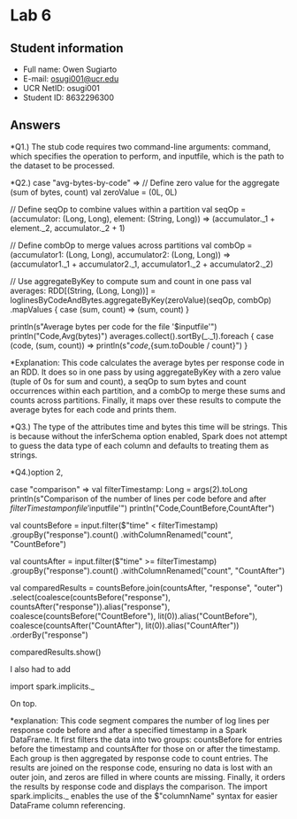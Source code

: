 # Lab 6

## Student information

* Full name: Owen Sugiarto
* E-mail: osugi001@ucr.edu
* UCR NetID: osugi001
* Student ID: 8632296300

## Answers

*Q1.) 
The stub code requires two command-line arguments: command, which specifies the operation to perform, and inputfile, which is the path to the dataset to be processed.




*Q2.)
case "avg-bytes-by-code" =>
// Define zero value for the aggregate (sum of bytes, count)
val zeroValue = (0L, 0L)

// Define seqOp to combine values within a partition
val seqOp = (accumulator: (Long, Long), element: (String, Long)) => (accumulator._1 + element._2, accumulator._2 + 1)

// Define combOp to merge values across partitions
val combOp = (accumulator1: (Long, Long), accumulator2: (Long, Long)) => (accumulator1._1 + accumulator2._1, accumulator1._2 + accumulator2._2)

// Use aggregateByKey to compute sum and count in one pass
val averages: RDD[(String, (Long, Long))] = loglinesByCodeAndBytes.aggregateByKey(zeroValue)(seqOp, combOp)
.mapValues { case (sum, count) => (sum, count) }

println(s"Average bytes per code for the file '$inputfile'")
println("Code,Avg(bytes)")
averages.collect().sortBy(_._1).foreach { case (code, (sum, count)) =>
println(s"$code,${sum.toDouble / count}")
}

*Explanation:
This code calculates the average bytes per response code in an RDD. It does so in one pass by using aggregateByKey with a zero value (tuple of 0s for sum and count), a seqOp to sum bytes and count occurrences within each partition, and a combOp to merge these sums and counts across partitions. Finally, it maps over these results to compute the average bytes for each code and prints them.


*Q3.)
The type of the attributes time and bytes this time will be strings. This is because without the inferSchema option enabled, Spark does not attempt to guess the data type of each column and defaults to treating them as strings.

*Q4.)option 2,

case "comparison" =>
  val filterTimestamp: Long = args(2).toLong
  println(s"Comparison of the number of lines per code before and after $filterTimestamp on file '$inputfile'")
  println("Code,CountBefore,CountAfter")

  val countsBefore = input.filter($"time" < filterTimestamp)
    .groupBy("response").count()
    .withColumnRenamed("count", "CountBefore")
  
  val countsAfter = input.filter($"time" >= filterTimestamp)
    .groupBy("response").count()
    .withColumnRenamed("count", "CountAfter")

  val comparedResults = countsBefore.join(countsAfter, "response", "outer")
    .select(coalesce(countsBefore("response"), countsAfter("response")).alias("response"), 
            coalesce(countsBefore("CountBefore"), lit(0)).alias("CountBefore"), 
            coalesce(countsAfter("CountAfter"), lit(0)).alias("CountAfter"))
    .orderBy("response")

  comparedResults.show()


I also had to add

import spark.implicits._

On top.


*explanation:
This code segment compares the number of log lines per response code before and after a specified timestamp in a Spark DataFrame. It first filters the data into two groups: countsBefore for entries before the timestamp and countsAfter for those on or after the timestamp. Each group is then aggregated by response code to count entries. The results are joined on the response code, ensuring no data is lost with an outer join, and zeros are filled in where counts are missing. Finally, it orders the results by response code and displays the comparison. The import spark.implicits._ enables the use of the $"columnName" syntax for easier DataFrame column referencing.


